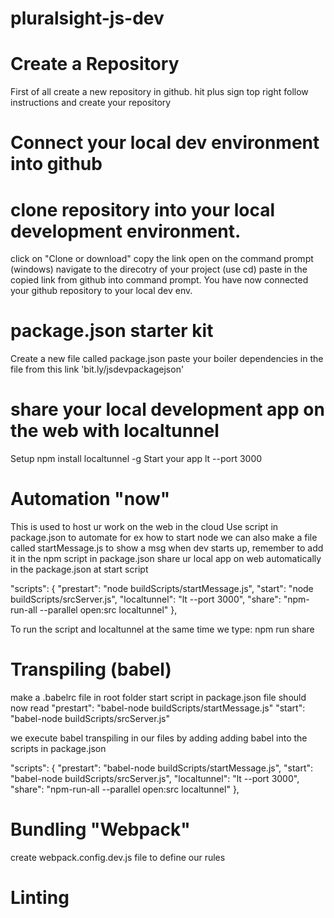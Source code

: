# pluralsight-js-dev

# Create a Repository
First of all create a new repository in github. hit plus sign top right
follow instructions and create your repository

# Connect your local dev environment into github
# clone repository into your local development environment.
click on "Clone or download"
copy the link
open on the command prompt (windows)
navigate to the direcotry of your project (use cd)
paste in the copied link from github into command prompt.
You have now connected your github repository to your local dev env.

# package.json starter kit
Create a new file called package.json
paste your boiler dependencies in the file from this link 'bit.ly/jsdevpackagejson'

# share your local development app on the web with localtunnel
Setup
npm install localtunnel -g
Start your app
lt --port 3000

# Automation "now" 
This is used to host ur work on the web in the cloud
Use script in package.json to automate for ex how to start node
we can also make a file called startMessage.js to show a msg when dev starts up, remember to add it in the npm script in package.json
share ur local app on web automatically in the package.json at start script

  "scripts": {
    "prestart": "node buildScripts/startMessage.js",
    "start": "node buildScripts/srcServer.js",
    "localtunnel": "lt --port 3000",
    "share": "npm-run-all --parallel open:src localtunnel"
  },

To run the script and localtunnel at the same time we type: npm run share

# Transpiling (babel)
make a .babelrc file in root folder
start script in package.json file should now read "prestart": "babel-node buildScripts/startMessage.js"
                                                  "start": "babel-node buildScripts/srcServer.js"

we execute babel transpiling in our files by adding adding babel into the scripts in package.json

  "scripts": {
    "prestart": "babel-node buildScripts/startMessage.js",
    "start": "babel-node buildScripts/srcServer.js",
    "localtunnel": "lt --port 3000",
    "share": "npm-run-all --parallel open:src localtunnel"
  },

# Bundling "Webpack"
create webpack.config.dev.js file to define our rules

# Linting



